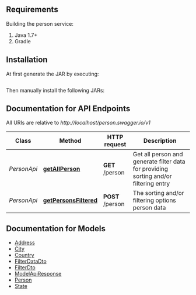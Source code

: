 
## Requirements

Building the person service:
1. Java 1.7+
2. Gradle

## Installation
At first generate the JAR by executing:

```shell
```

Then manually install the following JARs:
 
 
## Documentation for API Endpoints

All URIs are relative to *http://localhost/person.swagger.io/v1*

Class | Method | HTTP request | Description
------------ | ------------- | ------------- | -------------
*PersonApi* | [**getAllPerson**](docs/PersonApi.md#getAllPerson) | **GET** /person | Get all person and generate filter data for providing sorting and/or filtering entry
*PersonApi* | [**getPersonsFiltered**](docs/PersonApi.md#getPersonsFiltered) | **POST** /person | The sorting and/or filtering options person data


## Documentation for Models

 - [Address](docs/Address.md)
 - [City](docs/City.md)
 - [Country](docs/Country.md)
 - [FilterDataDto](docs/FilterDataDto.md)
 - [FilterDto](docs/FilterDto.md)
 - [ModelApiResponse](docs/ModelApiResponse.md)
 - [Person](docs/Person.md)
 - [State](docs/State.md)

